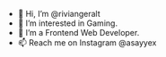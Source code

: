 - 👋 Hi, I’m @riviangeralt
- 👀 I’m interested in Gaming.
- 🌱 I’m a Frontend Web Developer.
- 📫 Reach me on Instagram @asayyex

<!---
riviangeralt/riviangeralt is a ✨ special ✨ repository because its `README.md` (this file) appears on your GitHub profile.
You can click the Preview link to take a look at your changes.
--->

